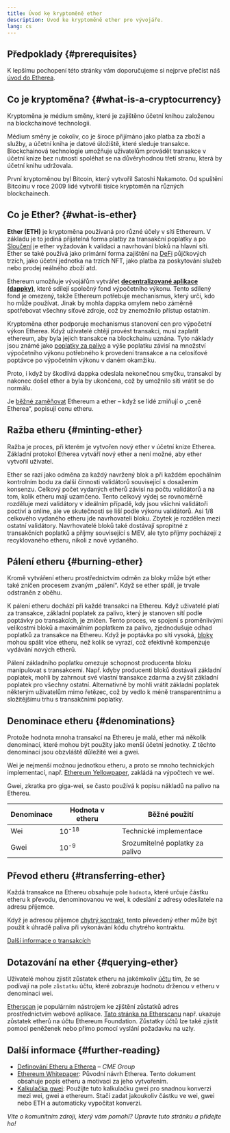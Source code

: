 ```yaml
---
title: Úvod ke kryptoměně ether
description: Úvod ke kryptoměně ether pro vývojáře.
lang: cs
---
```


## Předpoklady {#prerequisites}

K lepšímu pochopení této stránky vám doporučujeme si nejprve přečíst náš [úvod do Etherea](/developers/docs/intro-to-ethereum/).

## Co je kryptoměna? {#what-is-a-cryptocurrency}

Kryptoměna je médium směny, které je zajištěno účetní knihou založenou na blockchainové technologii.

Médium směny je cokoliv, co je široce přijímáno jako platba za zboží a služby, a účetní kniha je datové úložiště, které sleduje transakce. Blockchainová technologie umožňuje uživatelům provádět transakce v účetní knize bez nutnosti spoléhat se na důvěryhodnou třetí stranu, která by účetní knihu udržovala.

První kryptoměnou byl Bitcoin, který vytvořil Satoshi Nakamoto. Od spuštění Bitcoinu v roce 2009 lidé vytvořili tisíce kryptoměn na různých blockchainech.

## Co je Ether? {#what-is-ether}

**Ether (ETH)** je kryptoměna používaná pro různé účely v síti Ethereum. V základu je to jediná přijatelná forma platby za transakční poplatky a po [Sloučení](/roadmap/merge) je ether vyžadován k validaci a navrhování bloků na hlavní síti. Ether se také používá jako primární forma zajištění na [DeFi](/defi) půjčkových trzích, jako účetní jednotka na trzích NFT, jako platba za poskytování služeb nebo prodej reálného zboží atd.

Ethereum umožňuje vývojářům vytvářet [**decentralizované aplikace (dappky)**](/developers/docs/dapps), které sdílejí společný fond výpočetního výkonu. Tento sdílený fond je omezený, takže Ethereum potřebuje mechanismus, který určí, kdo ho může používat. Jinak by mohla dappka omylem nebo záměrně spotřebovat všechny síťové zdroje, což by znemožnilo přístup ostatním.

Kryptoměna ether podporuje mechanismus stanovení cen pro výpočetní výkon Etherea. Když uživatelé chtějí provést transakci, musí zaplatit ethereum, aby byla jejich transakce na blockchainu uznána. Tyto náklady jsou známé jako [poplatky za palivo](/developers/docs/gas/) a výše poplatku závisí na množství výpočetního výkonu potřebného k provedení transakce a na celosíťové poptávce po výpočetním výkonu v daném okamžiku.

Proto, i když by škodlivá dappka odeslala nekonečnou smyčku, transakci by nakonec došel ether a byla by ukončena, což by umožnilo síti vrátit se do normálu.

Je [běžné zaměňovat](https://abcnews.go.com/Business/bitcoin-slumps-week-low-amid-renewed-worries-chinese/story?id=78399845) Ethereum a ether – když se lidé zmiňují o „ceně Etherea“, popisují cenu etheru.

## Ražba etheru {#minting-ether}

Ražba je proces, při kterém je vytvořen nový ether v účetní knize Etherea. Základní protokol Etherea vytváří nový ether a není možné, aby ether vytvořil uživatel.

Ether se razí jako odměna za každý navržený blok a při každém epochálním kontrolním bodu za další činnosti validátorů související s dosažením konsenzu. Celkový počet vydaných etherů závisí na počtu validátorů a na tom, kolik etheru mají uzamčeno. Tento celkový výdej se rovnoměrně rozděluje mezi validátory v ideálním případě, kdy jsou všichni validátoři poctiví a online, ale ve skutečnosti se liší podle výkonu validátorů. Asi 1/8 celkového vydaného etheru jde navrhovateli bloku. Zbytek je rozdělen mezi ostatní validátory. Navrhovatelé bloků také dostávají spropitné z transakčních poplatků a příjmy související s MEV, ale tyto příjmy pocházejí z recyklovaného etheru, nikoli z nově vydaného.

## Pálení etheru {#burning-ether}

Kromě vytváření etheru prostřednictvím odměn za bloky může být ether také zničen procesem zvaným „pálení“. Když se ether spálí, je trvale odstraněn z oběhu.

K pálení etheru dochází při každé transakci na Ethereu. Když uživatelé platí za transakce, základní poplatek za palivo, který je stanoven sítí podle poptávky po transakcích, je zničen. Tento proces, ve spojení s proměnlivými velikostmi bloků a maximálním poplatkem za palivo, zjednodušuje odhad poplatků za transakce na Ethereu. Když je poptávka po síti vysoká, [bloky](https://etherscan.io/block/12965263) mohou spálit více etheru, než kolik se vyrazí, což efektivně kompenzuje vydávání nových etherů.

Pálení základního poplatku omezuje schopnost producenta bloku manipulovat s transakcemi. Např. kdyby producenti bloků dostávali základní poplatek, mohli by zahrnout své vlastní transakce zdarma a zvýšit základní poplatek pro všechny ostatní. Alternativně by mohli vrátit základní poplatek některým uživatelům mimo řetězec, což by vedlo k méně transparentnímu a složitějšímu trhu s transakčními poplatky.

## Denominace etheru {#denominations}

Protože hodnota mnoha transakcí na Ethereu je malá, ether má několik denominací, které mohou být použity jako menší účetní jednotky. Z těchto denominací jsou obzvláště důležité wei a gwei.

Wei je nejmenší možnou jednotkou etheru, a proto se mnoho technických implementací, např. [Ethereum Yellowpaper](https://ethereum.github.io/yellowpaper/paper.pdf), zakládá na výpočtech ve wei.

Gwei, zkratka pro giga-wei, se často používá k popisu nákladů na palivo na Ethereu.

| Denominace | Hodnota v etheru | Běžné použití                   |
| ---------- | ---------------- | ------------------------------- |
| Wei        | 10<sup>-18</sup> | Technické implementace          |
| Gwei       | 10<sup>-9</sup>  | Srozumitelné poplatky za palivo |

## Převod etheru {#transferring-ether}

Každá transakce na Ethereu obsahuje pole `hodnota`, které určuje částku etheru k převodu, denominovanou ve wei, k odeslání z adresy odesílatele na adresu příjemce.

Když je adresou příjemce [chytrý kontrakt](/developers/docs/smart-contracts/), tento převedený ether může být použit k úhradě paliva při vykonávání kódu chytrého kontraktu.

[Další informace o transakcích](/developers/docs/transactions/)

## Dotazování na ether {#querying-ether}

Uživatelé mohou zjistit zůstatek etheru na jakémkoliv [účtu](/developers/docs/accounts/) tím, že se podívají na pole `zůstatku` účtu, které zobrazuje hodnotu drženou v etheru v denominaci wei.

[Etherscan](https://etherscan.io) je populárním nástrojem ke zjištění zůstatků adres prostřednictvím webové aplikace. [Tato stránka na Etherscanu](https://etherscan.io/address/0xde0b295669a9fd93d5f28d9ec85e40f4cb697bae) např. ukazuje zůstatek etherů na účtu Ethereum Foundation. Zůstatky účtů lze také zjistit pomocí peněženek nebo přímo pomocí vyslání požadavku na uzly.

## Další informace {#further-reading}

- [Definování Etheru a Etherea](https://www.cmegroup.com/education/courses/introduction-to-ether/defining-ether-and-ethereum.html) – _CME Group_
- [Ethereum Whitepaper](/whitepaper/): Původní návrh Etherea. Tento dokument obsahuje popis etheru a motivaci za jeho vytvořením.
- [Kalkulačka gwei](https://www.alchemy.com/gwei-calculator): Použijte tuto kalkulačku gwei pro snadnou konverzi mezi wei, gwei a ethereum. Stačí zadat jakoukoliv částku ve wei, gwei nebo ETH a automaticky vypočítat konverzi.

_Víte o komunitním zdroji, který vám pomohl? Upravte tuto stránku a přidejte ho!_
